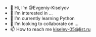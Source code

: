 - 👋 Hi, I’m @Evgeniy-Kiselyov
- 👀 I’m interested in ...
- 🌱 I’m currently learning Python
- 💞️ I’m looking to collaborate on ...
- 📫 How to reach me kiselev-05@list.ru

<!---
EvgeniyKiseleff/EvgeniyKiseleff is a ✨ special ✨ repository because its `README.md` (this file) appears on your GitHub profile.
You can click the Preview link to take a look at your changes.
--->
